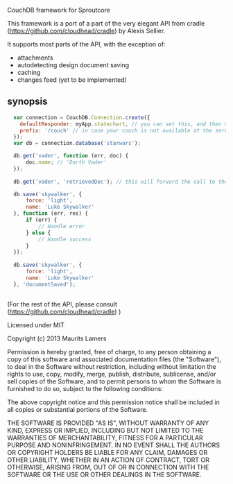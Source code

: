 CouchDB framework for Sproutcore

This framework is a port of a part of the very elegant API from cradle 
(https://github.com/cloudhead/cradle) by Alexis Sellier.

It supports most parts of the API, with the exception of:
- attachments
- autodetecting design document saving
- caching
- changes feed (yet to be implemented)

synopsis
--------

``` js
  var connection = CouchDB.Connection.create({
    defaultResponder: myApp.statechart, // you can set this, and then use strings for the notifier functions
    prefix: '/couch' // in case your couch is not available at the server root.
  });
  var db = connection.database('starwars');

  db.get('vader', function (err, doc) {
      doc.name; // 'Darth Vader'
  });
  
  db.get('vader', 'retrievedDoc'); // this will forward the call to the statechart

  db.save('skywalker', {
      force: 'light',
      name: 'Luke Skywalker'
  }, function (err, res) {
      if (err) {
          // Handle error
      } else {
          // Handle success
      }
  });
  
  db.save('skywalker', {
      force: 'light',
      name: 'Luke Skywalker'
  }, 'documentSaved');
  
```

(For the rest of the API, please consult (https://github.com/cloudhead/cradle) )

Licensed under MIT

Copyright (c) 2013 Maurits Lamers

Permission is hereby granted, free of charge, to any person obtaining a copy
of this software and associated documentation files (the "Software"), to deal
in the Software without restriction, including without limitation the rights
to use, copy, modify, merge, publish, distribute, sublicense, and/or sell
copies of the Software, and to permit persons to whom the Software is
furnished to do so, subject to the following conditions:

The above copyright notice and this permission notice shall be included in
all copies or substantial portions of the Software.

THE SOFTWARE IS PROVIDED "AS IS", WITHOUT WARRANTY OF ANY KIND, EXPRESS OR
IMPLIED, INCLUDING BUT NOT LIMITED TO THE WARRANTIES OF MERCHANTABILITY,
FITNESS FOR A PARTICULAR PURPOSE AND NONINFRINGEMENT. IN NO EVENT SHALL THE
AUTHORS OR COPYRIGHT HOLDERS BE LIABLE FOR ANY CLAIM, DAMAGES OR OTHER
LIABILITY, WHETHER IN AN ACTION OF CONTRACT, TORT OR OTHERWISE, ARISING FROM,
OUT OF OR IN CONNECTION WITH THE SOFTWARE OR THE USE OR OTHER DEALINGS IN
THE SOFTWARE.
 